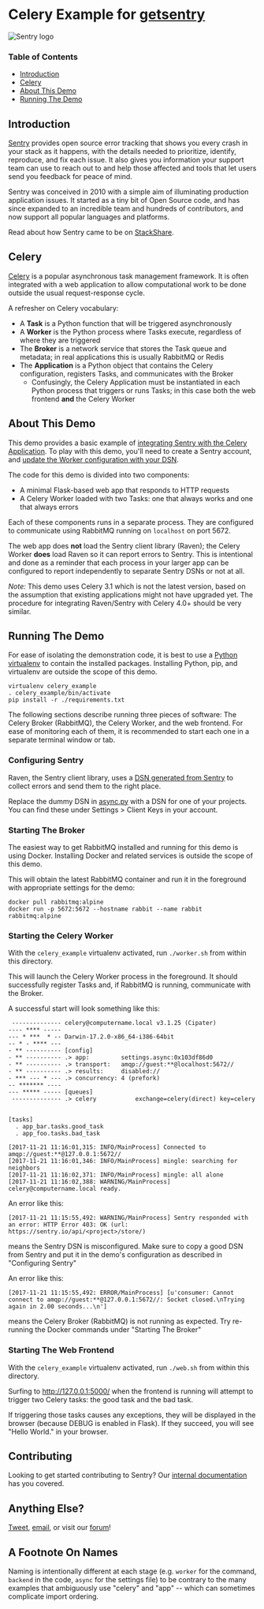 # Celery Example for [getsentry](https://github.com/getsentry)

![Sentry logo](../flask/_ReadMeImages/sentry-logo-black.png)

### Table of Contents

- [Introduction](#introduction)
- [Celery](#celery)
- [About This Demo](#about-this-demo)
- [Running The Demo](#running-the-demo)

## Introduction

[Sentry](https://sentry.io/welcome/) provides open source error tracking that shows you every crash in your stack as it happens, with the details needed to prioritize, identify, reproduce, and fix each issue. It also gives you information your support team can use to reach out to and help those affected and tools that let users send you feedback for peace of mind.

Sentry was conceived in 2010 with a simple aim of illuminating production application issues. It started as a tiny bit of Open Source code, and has since expanded to an incredible team and hundreds of contributors, and now support all popular languages and platforms.

Read about how Sentry came to be on [StackShare](https://stackshare.io/posts/founder-stories-how-sentry-built-their-open-source-service).

## Celery

[Celery](http://www.celeryproject.org/) is a popular asynchronous task management framework. It is often integrated with a web application to allow computational work to be done outside the usual request-response cycle.

A refresher on Celery vocabulary:

* A **Task** is a Python function that will be triggered asynchronously
* A **Worker** is the Python process where Tasks execute, regardless of where they are triggered
* The **Broker** is a network service that stores the Task queue and metadata; in real applications this is usually RabbitMQ or Redis
* The **Application** is a Python object that contains the Celery configuration, registers Tasks, and communicates with the Broker
  * Confusingly, the Celery Application must be instantiated in each Python process that triggers or runs Tasks; in this case both the web frontend **and** the Celery Worker

## About This Demo

This demo provides a basic example of [integrating Sentry with the Celery Application](https://docs.sentry.io/clients/python/integrations/celery/). To play with this demo, you'll need to create a Sentry account, and [update the Worker configuration with your DSN](#configuring-sentry).

The code for this demo is divided into two components:

* A minimal Flask-based web app that responds to HTTP requests
* A Celery Worker loaded with two Tasks: one that always works and one that always errors

Each of these components runs in a separate process. They are configured to communicate using RabbitMQ running on `localhost` on port 5672.

The web app does **not** load the Sentry client library (Raven); the Celery Worker **does** load Raven so it can report errors to Sentry. This is intentional and done as a reminder that each process in your larger app can be configured to report independently to separate Sentry DSNs or not at all.

*Note:* This demo uses Celery 3.1 which is not the latest version, based on the assumption that existing applications might not have upgraded yet. The procedure for integrating Raven/Sentry with Celery 4.0+ should be very similar.

## Running The Demo

For ease of isolating the demonstration code, it is best to use a [Python virtualenv](https://virtualenv.pypa.io/en/stable/) to contain the installed packages. Installing Python, pip, and virtualenv are outside the scope of this demo.

```
virtualenv celery_example
. celery_example/bin/activate
pip install -r ./requirements.txt
```

The following sections describe running three pieces of software: The Celery Broker (RabbitMQ), the Celery Worker, and the web frontend. For ease of monitoring each of them, it is recommended to start each one in a separate terminal window or tab.

### Configuring Sentry

Raven, the Sentry client library, uses a [DSN generated from Sentry](https://docs.sentry.io/quickstart/#configure-the-dsn) to collect errors and send them to the right place.

Replace the dummy DSN in [async.py](demo/settings/async.py) with a DSN for one of your projects. You can find these under Settings > Client Keys in your account.

### Starting The Broker

The easiest way to get RabbitMQ installed and running for this demo is using Docker. Installing Docker and related services is outside the scope of this demo.

This will obtain the latest RabbitMQ container and run it in the foreground with appropriate settings for the demo:

```
docker pull rabbitmq:alpine
docker run -p 5672:5672 --hostname rabbit --name rabbit rabbitmq:alpine
```

### Starting the Celery Worker

With the `celery_example` virtualenv activated, run `./worker.sh` from within this directory.

This will launch the Celery Worker process in the foreground. It should successfully register Tasks and, if RabbitMQ is running, communicate with the Broker.

A successful start will look something like this:

```
 -------------- celery@computername.local v3.1.25 (Cipater)
---- **** -----
--- * ***  * -- Darwin-17.2.0-x86_64-i386-64bit
-- * - **** ---
- ** ---------- [config]
- ** ---------- .> app:         settings.async:0x103df86d0
- ** ---------- .> transport:   amqp://guest:**@localhost:5672//
- ** ---------- .> results:     disabled://
- *** --- * --- .> concurrency: 4 (prefork)
-- ******* ----
--- ***** ----- [queues]
 -------------- .> celery           exchange=celery(direct) key=celery


[tasks]
  . app_bar.tasks.good_task
  . app_foo.tasks.bad_task

[2017-11-21 11:16:01,315: INFO/MainProcess] Connected to amqp://guest:**@127.0.0.1:5672//
[2017-11-21 11:16:01,346: INFO/MainProcess] mingle: searching for neighbors
[2017-11-21 11:16:02,371: INFO/MainProcess] mingle: all alone
[2017-11-21 11:16:02,388: WARNING/MainProcess] celery@computername.local ready.
```

An error like this:

```
[2017-11-21 11:15:55,492: WARNING/MainProcess] Sentry responded with an error: HTTP Error 403: OK (url: https://sentry.io/api/<project>/store/)
```

means the Sentry DSN is misconfigured. Make sure to copy a good DSN from Sentry and put it in the demo's configuration as described in "Configuring Sentry"


An error like this:

```
[2017-11-21 11:15:55,492: ERROR/MainProcess] [u'consumer: Cannot connect to amqp://guest:**@127.0.0.1:5672//: Socket closed.\nTrying again in 2.00 seconds...\n']
```

means the Celery Broker (RabbitMQ) is not running as expected. Try re-running the Docker commands under "Starting The Broker"

### Starting The Web Frontend

With the `celery_example` virtualenv activated, run `./web.sh` from within this directory.

Surfing to http://127.0.0.1:5000/ when the frontend is running will attempt to trigger two Celery tasks: the good task and the bad task.

If triggering those tasks causes any exceptions, they will be displayed in the browser (because DEBUG is enabled in Flask). If they succeed, you will see "Hello World." in your browser.

## Contributing

Looking to get started contributing to Sentry? Our [internal documentation](https://docs.sentry.io/internal/) has you covered.

## Anything Else?

[Tweet](https://twitter.com/getsentry), [email](hello@sentry.io), or visit our [forum](https://forum.sentry.io)!

## A Footnote On Names

Naming is intentionally different at each stage (e.g. `worker` for the command, `backend` in the code, `async` for the settings file) to be contrary to the many examples that ambiguously use "celery" and "app" -- which can sometimes complicate import ordering.
